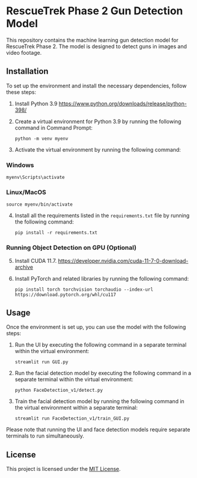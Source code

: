 # RescueTrek Phase 2 Gun Detection Model

This repository contains the machine learning gun detection model for RescueTrek Phase 2. The model is designed to detect guns in images and video footage.

## Installation

To set up the environment and install the necessary dependencies, follow these steps:

1. Install Python 3.9 https://www.python.org/downloads/release/python-398/
2. Create a virtual environment for Python 3.9 by running the following command in Command Prompt:

    ```
    python -m venv myenv
    ```

3. Activate the virtual environment by running the following command:
### Windows

    myenv\Scripts\activate

### Linux/MacOS

    source myenv/bin/activate

4. Install all the requirements listed in the `requirements.txt` file by running the following command:

    ```
    pip install -r requirements.txt
    ```

### Running Object Detection on GPU (Optional)

5. Install CUDA 11.7. https://developer.nvidia.com/cuda-11-7-0-download-archive

6. Install PyTorch and related libraries by running the following command:

    ```
    pip install torch torchvision torchaudio --index-url https://download.pytorch.org/whl/cu117
    ```

## Usage

Once the environment is set up, you can use the model with the following steps:

1. Run the UI by executing the following command in a separate terminal within the virtual environment:

    ```
    streamlit run GUI.py
    ```

2. Run the facial detection model by executing the following command in a separate terminal within the virtual environment:

    ```
    python FaceDetection_v1/detect.py
    ```

3. Train the facial detection model by running the following command in the virtual environment within a separate terminal:

    ```
    streamlit run FaceDetection_v1/train_GUI.py
    ```

Please note that running the UI and face detection models require separate terminals to run simultaneously.

## License

This project is licensed under the [MIT License](LICENSE).